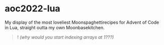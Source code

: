 # aoc2022-lua

My display of the most loveliest Moonspaghettirecipes for Advent of Code in Lua, straight outta my own Moonbasekitchen.














>! *(why would you start indexing arrays at 1???)*
